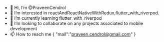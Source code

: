 - 👋 Hi, I’m @PraveenCendrol
- 👀 I’m interested in reactAndReactNativeWithRedux,flutter_with_riverpod.
- 🌱 I’m currently learning flutter_with_riverpod
- 💞️ I’m looking to collaborate on any projects associated to mobile development
- 📫 How to reach me {
  "mail":"praveen.cendrol@gmail.com"
  }

